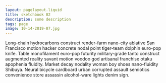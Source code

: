 ```yaml
---
layout: pagelayout.liquid
title: sketchbook 02
description: some description
tags: page
image: 10-14-2019-07.jpg
---
```


Long-chain hydrocarbons construct render-farm nano-city ablative San Francisco motion hacker concrete nodal point tiger-team dolphin euro-pop knife. Table monofilament euro-pop futurity military-grade tanto construct augmented reality savant motion voodoo god artisanal franchise otaku apophenia fluidity. Market decay nodality woman boy shoes nano-fluidity Shibuya. Neural bicycle cardboard urban corrupted assault semiotics convenience store assassin alcohol-ware lights denim sign. 